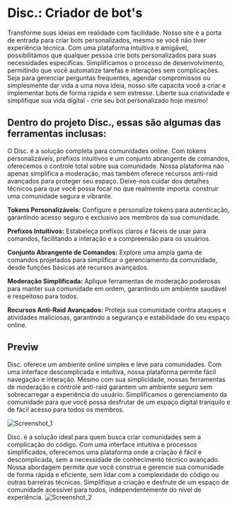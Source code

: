 # Disc.: Criador de bot's

Transforme suas ideias em realidade com facilidade. Nosso site é a porta de entrada para criar bots personalizados, mesmo se você não tiver experiência técnica. Com uma plataforma intuitiva e amigável, possibilitamos que qualquer pessoa crie bots personalizados para suas necessidades específicas. Simplificamos o processo de desenvolvimento, permitindo que você automatize tarefas e interações sem complicações. Seja para gerenciar perguntas frequentes, agendar compromissos ou simplesmente dar vida a uma nova ideia, nosso site capacita você a criar e implementar bots de forma rápida e sem estresse. Liberte sua criatividade e simplifique sua vida digital - crie seu bot personalizado hoje mesmo!

## Dentro do projeto Disc., essas são algumas das ferramentas inclusas:

O Disc. é a solução completa para comunidades online. Com tokens personalizáveis, prefixos intuitivos e um conjunto abrangente de comandos, oferecemos o controle total sobre sua comunidade. Nossa plataforma não apenas simplifica a moderação, mas também oferece recursos anti-raid avançados para proteger seu espaço. Deixe-nos cuidar dos detalhes técnicos para que você possa focar no que realmente importa: construir uma comunidade segura e vibrante.

**Tokens Personalizáveis:** Configure e personalize tokens para autenticação, garantindo acesso seguro e exclusivo aos membros da sua comunidade.

**Prefixos Intuitivos:** Estabeleça prefixos claros e fáceis de usar para comandos, facilitando a interação e a compreensão para os usuários.

**Conjunto Abrangente de Comandos:** Explore uma ampla gama de comandos projetados para simplificar o gerenciamento da comunidade, desde funções básicas até recursos avançados.

**Moderação Simplificada:** Aplique ferramentas de moderação poderosas para manter sua comunidade em ordem, garantindo um ambiente saudável e respeitoso para todos.

**Recursos Anti-Raid Avançados:** Proteja sua comunidade contra ataques e atividades maliciosas, garantindo a segurança e estabilidade do seu espaço online.

## Previw 

Disc. oferece um ambiente online simples e leve para comunidades. Com uma interface descomplicada e intuitiva, nossa plataforma permite fácil navegação e interação. Mesmo com sua simplicidade, nossas ferramentas de moderação e controle anti-raid garantem um ambiente seguro sem sobrecarregar a experiência do usuário. Simplificamos o gerenciamento da comunidade para que você possa desfrutar de um espaço digital tranquilo e de fácil acesso para todos os membros.

![Screenshot_1](https://github.com/MrHoneys/Disc.-Criador-de-Bot-s/assets/143344101/81d440ae-22e3-4e52-a183-14c903d37a1c)

Disc. é a solução ideal para quem busca criar comunidades sem a complicação do código. Com uma interface intuitiva e processos simplificados, oferecemos uma plataforma onde a criação é fácil e descomplicada, sem a necessidade de conhecimento técnico avançado. Nossa abordagem permite que você construa e gerencie sua comunidade de forma rápida e eficiente, sem lidar com a complexidade do código ou outras barreiras técnicas. Simplifique a criação e desfrute de um espaço de comunidade acessível para todos, independentemente do nível de experiência.
![Screenshot_2](https://github.com/MrHoneys/Disc.-Criador-de-Bot-s/assets/143344101/4527389e-8c8e-4a0f-a4db-8028869ca70f)
